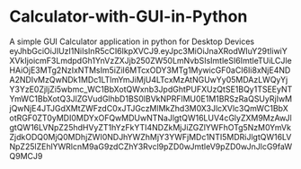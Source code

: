 # Calculator-with-GUI-in-Python
A simple GUI Calculator application in python for Desktop Devices
eyJhbGciOiJIUzI1NiIsInR5cCI6IkpXVCJ9.eyJpc3MiOiJnaXRodWIuY29tIiwiYXVkIjoicmF3LmdpdGh1YnVzZXJjb250ZW50LmNvbSIsImtleSI6ImtleTUiLCJleHAiOjE3MTg2NzIxNTMsIm5iZiI6MTcxODY3MTg1MywicGF0aCI6Ii8xNjE4NDA2NDIvMzQwNDk1MDc1LTlmYmJiMjU4LTcxMzAtNGUwYy05MDAzLWQyYjY3YzE0ZjljZi5wbmc_WC1BbXotQWxnb3JpdGhtPUFXUzQtSE1BQy1TSEEyNTYmWC1BbXotQ3JlZGVudGlhbD1BS0lBVkNPRFlMU0E1M1BRSzRaQSUyRjIwMjQwNjE4JTJGdXMtZWFzdC0xJTJGczMlMkZhd3M0X3JlcXVlc3QmWC1BbXotRGF0ZT0yMDI0MDYxOFQwMDUwNTNaJlgtQW16LUV4cGlyZXM9MzAwJlgtQW16LVNpZ25hdHVyZT1hYzFkYTI4NDZkMjJiZGZlYWFhOTg5NzM0YmVkZjdkODQ0MjQ0MDhjZWI0NDJhYWZhMjY3YWFjMDc1NTI5MDRiJlgtQW16LVNpZ25lZEhlYWRlcnM9aG9zdCZhY3Rvcl9pZD0wJmtleV9pZD0wJnJlcG9faWQ9MCJ9
